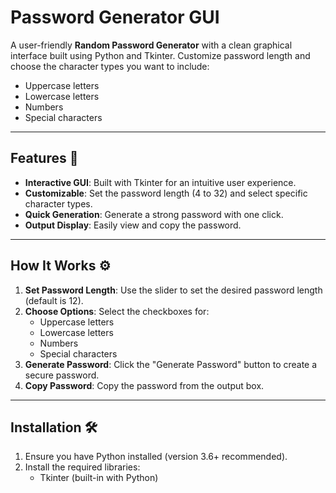 # Password Generator GUI

A user-friendly **Random Password Generator** with a clean graphical interface built using Python and Tkinter. Customize password length and choose the character types you want to include:  
- Uppercase letters  
- Lowercase letters  
- Numbers  
- Special characters  

---

## Features 🚀
- **Interactive GUI**: Built with Tkinter for an intuitive user experience.  
- **Customizable**: Set the password length (4 to 32) and select specific character types.  
- **Quick Generation**: Generate a strong password with one click.  
- **Output Display**: Easily view and copy the password.  

---

## How It Works ⚙️

1. **Set Password Length**: Use the slider to set the desired password length (default is 12).  
2. **Choose Options**: Select the checkboxes for:  
   - Uppercase letters  
   - Lowercase letters  
   - Numbers  
   - Special characters  
3. **Generate Password**: Click the "Generate Password" button to create a secure password.  
4. **Copy Password**: Copy the password from the output box.  

---

## Installation 🛠️

1. Ensure you have Python installed (version 3.6+ recommended).  
2. Install the required libraries:  
   - Tkinter (built-in with Python)
